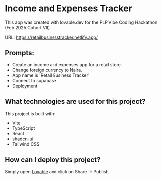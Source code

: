 # Income and Expenses Tracker

This app was created with lovable.dev for the PLP Vibe Coding Hackathon (Feb 2025 Cohort VII)

URL: https://retailbusinesstracker.netlify.app/

 
## Prompts:
- Create an income and expenses app for a retail store.
- Change foreign currency to Naira. 
- App name is 'Retail Business Tracker'
- Connect to supabase
- Deployment

## What technologies are used for this project?

This project is built with:

- Vite
- TypeScript
- React
- shadcn-ui
- Tailwind CSS


## How can I deploy this project?

Simply open [Lovable](https://lovable.dev/projects/3c1607e3-087f-42f2-a0af-8e6e4aeb9ada) and click on Share -> Publish.